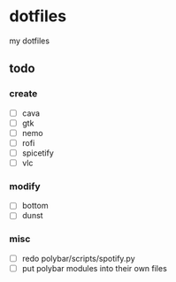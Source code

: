 # dotfiles

my dotfiles

## todo

### create

- [ ] cava
- [ ] gtk
- [ ] nemo
- [ ] rofi
- [ ] spicetify
- [ ] vlc

### modify

- [ ] bottom
- [ ] dunst

### misc

- [ ] redo polybar/scripts/spotify.py
- [ ] put polybar modules into their own files
